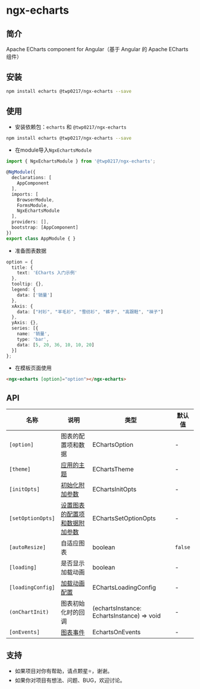 # ngx-echarts

## 简介

Apache ECharts component for Angular（基于 Angular 的 Apache ECharts 组件）

## 安装

```bash
npm install echarts @twp0217/ngx-echarts --save
```

## 使用
- 安装依赖包：`echarts` 和 `@twp0217/ngx-echarts`

```bash
npm install echarts @twp0217/ngx-echarts --save
```

- 在module导入`NgxEchartsModule`

```typescript
import { NgxEchartsModule } from '@twp0217/ngx-echarts';

@NgModule({
  declarations: [
    AppComponent
  ],
  imports: [
    BrowserModule,
    FormsModule,
    NgxEchartsModule
  ],
  providers: [],
  bootstrap: [AppComponent]
})
export class AppModule { }
```

- 准备图表数据

```typescript
option = {
  title: {
    text: 'ECharts 入门示例'
  },
  tooltip: {},
  legend: {
    data: ['销量']
  },
  xAxis: {
    data: ["衬衫", "羊毛衫", "雪纺衫", "裤子", "高跟鞋", "袜子"]
  },
  yAxis: {},
  series: [{
    name: '销量',
    type: 'bar',
    data: [5, 20, 36, 10, 10, 20]
  }]
};
```

- 在模板页面使用

```html
<ngx-echarts [option]="option"></ngx-echarts>
```

## API


| 名称          | 说明                                                         | 类型                                          | 默认值  |
| ------------- | ------------------------------------------------------------ | --------------------------------------------- | ------- |
| `[option]`        | 图表的配置项和数据                                           | EChartsOption                                 | -       |
| `[theme]`         | [应用的主题](https://echarts.apache.org/zh/api.html#echarts.init) | EChartsTheme                                  | -       |
| `[initOpts]`      | [初始化附加参数](https://echarts.apache.org/zh/api.html#echarts.init) | EChartsInitOpts                               | -       |
| `[setOptionOpts]` | [设置图表的配置项和数据附加参数](https://echarts.apache.org/zh/api.html#echartsInstance.setOption) | EChartsSetOptionOpts                          | -       |
| `[autoResize]`    | 自适应图表                                                   | boolean                                       | `false` |
| `[loading]`       | 是否显示加载动画                                             | boolean                                       | -       |
| `[loadingConfig]` | [加载动画配置](https://echarts.apache.org/zh/api.html#echartsInstance.showLoading) | EChartsLoadingConfig                          | -       |
| `(onChartInit)` | 图表初始化时的回调                                           | (echartsInstance: EchartsInstance) => void    | -       |
| `[onEvents]`      | [图表事件](https://echarts.apache.org/zh/api.html#events)    | EchartsOnEvents | -       |

## 支持

- 如果项目对你有帮助，请点颗星:star:，谢谢。
- 如果你对项目有想法、问题、BUG，欢迎讨论。
